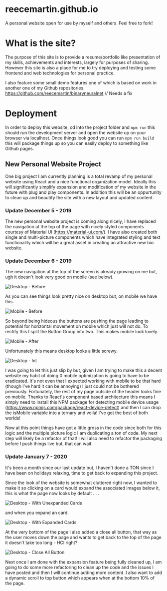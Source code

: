 # reecemartin.github.io

A personal website open for use by myself and others. Feel free to fork!

# What is the site?

The purpose of this site is to provide a resume/portfolio like presentation of my skills, achievements and interests, largely for purposes of sharing. However this site is also a place for me to try deploying and testing some frontend and web technologies 
for personal practice. 

I also feature some small demo features one of which is based on work in another one of my Github repositories.
https://github.com/reecemartin/binaryneuralnet // Needs a fix

# Deployment

In order to deploy this website, cd into the project folder and ```npm run``` this should run the development server and open the website up on your browser via localhost. Once things look good you can run ```npm run build``` this will package things up so you can easily deploy to something like Github pages.

## New Personal Website Project

One big project I am currently planning is a total revamp of my personal website using React and a nice functional organization model. Ideally this will significantly simplify expansion and modification of my website in the future with plug and play components. In addition this will be an oppurtunity to clean up and beautify the site with a new layout and updated content.

### Update December 5 - 2019

The new personal website project is coming along nicely, I have replaced the navigation at the top of the page with nicely styled components courtesy of Material UI (https://material-ui.com/). I have also created both single and multi-picture components which have integrated styling and text functionality which will be a great asset in creating an attractive new bio website. 

### Update December 6 - 2019

The new navigation at the top of the screen is already growing on me but, ugh it doesn't look very good on mobile (see below).

![Desktop - Before](https://github.com/reecemartin/reecemartin.github.io/blob/master/personalwebsite2020/src/Images/BeforeDesktop.jpg)

As you can see things look pretty nice on desktop but, on mobile we have this.

![Mobile - Before](https://github.com/reecemartin/reecemartin.github.io/blob/master/personalwebsite2020/src/Images/Pixel2%20Before.png)

So beyond being hideous the buttons are pushing the page leading to potential for horizontal movement on mobile which just will not do. To rectify this I split the Button Group into two. This makes mobile look lovely.

![Mobile - After](https://github.com/reecemartin/reecemartin.github.io/blob/master/personalwebsite2020/src/Images/Pixel2%20After.png)

Unfortunately this means desktop looks a little screwy. 

![Desktop - Int](https://github.com/reecemartin/reecemartin.github.io/blob/master/personalwebsite2020/src/Images/AfterDesktop.jpg)

I was going to let this just slip by but, given I am trying to make this a decent website my habit of doing 0 mobile optimization is going to have to be eradicated. It's not even that I expected working with mobile to be that hard (though I've hard it can be annoying) I just could not be bothered previously. Fortunately, the rest of my page outside of the header looks fine on mobile. Thanks to React's component based architecture this means I simply need to install this NPM package for detecting mobile device usage (https://www.npmjs.com/package/react-device-detect) and then I can drop the isMobile variable into a ternary and voila! I've got the best of both worlds!

Now at this point things have got a little gross in the code since both for this logic and the multiple picture logic I am duplicating a ton of code. My next step will likely be a refactor of that! I will also need to refactor the packaging before I push things live but, that can wait.

### Update January 7 - 2020

It's been a month since our last update but, I haven't done a TON since I have been on holidays relaxing, time to get back to expanding this project.

Since the look of the website is somewhat cluttered right now, I wanted to make it so clicking on a card would expand the associated images below it, this is what the page now looks by default . . . 

![Desktop - With Unexpanded Cards](https://github.com/reecemartin/reecemartin.github.io/blob/master/personalwebsite2020/src/Images/UnexpandedCards.jpg)

and when you expand an card.

![Desktop - With Expanded Cards](https://github.com/reecemartin/reecemartin.github.io/blob/master/personalwebsite2020/src/Images/ExpandedCard.jpg)

At the very bottom of the page I also added a close all button, that way as the user moves down the page and wants to get back to the top of the page it doesn't take too long - HCI right?

![Desktop - Close All Button](https://github.com/reecemartin/reecemartin.github.io/blob/master/personalwebsite2020/src/Images/CloseAll.jpg)

Next once I am done with the expansion feature being fully cleaned up, I am going to do some more refactoring to clean up the code and the issues I have posted and then I will continue adding more content. I also want to add a dynamic scroll to top button which appears when at the bottom 10% of the page.
